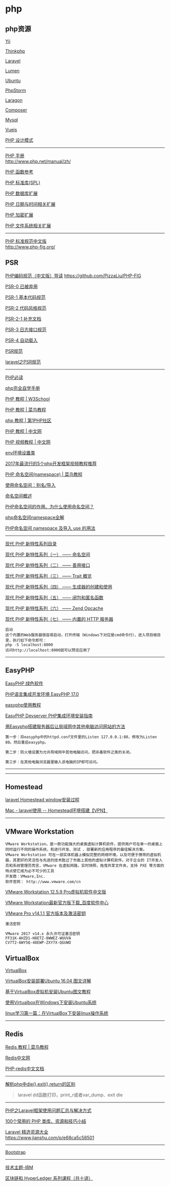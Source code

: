 # php

## php资源

[Yii](https://github.com/hncgc/php/blob/master/yii/README.md)  

[Thinkphp](https://github.com/hncgc/php/blob/master/thinkphp/README.md)  

[Laravel](https://github.com/hncgc/php/blob/master/laravel/README.md)  

[Lumen](https://github.com/hncgc/php/blob/master/laravel/Lumen.md)  

[Ubuntu](https://github.com/hncgc/php/blob/master/Ubuntu.md)  

[PhpStorm](https://github.com/hncgc/php/blob/master/PhpIDE/PhpStorm.md)  

[Laragon](https://github.com/hncgc/php/blob/master/Laragon.md)  

[Composer](https://github.com/hncgc/php/blob/master/Composer.md)  

[Mysql](https://github.com/hncgc/php/blob/master/mysql/README.md)  

[Vuejs](https://github.com/hncgc/php/blob/master/Vuejs.md)  

[PHP 设计模式](https://github.com/hncgc/php/blob/master/php/php%E8%AE%BE%E8%AE%A1%E6%A8%A1%E5%BC%8F.md)  

-------------------

[PHP 手册](http://php.net/manual/zh/index.php)  
http://www.php.net/manual/zh/  

[PHP 函数参考](http://php.net/manual/zh/funcref.php)  

[PHP 标准库(SPL)](http://php.net/spl)  

[PHP 数据库扩展](http://php.net/manual/zh/refs.database.php)  

[PHP 日期与时间相关扩展](http://php.net/manual/zh/refs.calendar.php)  

[PHP 加密扩展](http://php.net/manual/zh/refs.crypto.php)  

[PHP 文件系统相关扩展](http://php.net/manual/zh/refs.fileprocess.file.php)  

----

[PHP 标准规范中文版](https://psr.phphub.org/)  
http://www.php-fig.org/ 

## PSR

[PHP编码规范（中文版）导读](https://www.kancloud.cn/thinkphp/php-fig-psr/3139) 
https://github.com/PizzaLiu/PHP-FIG   

[PSR-0 已被弃用](https://github.com/PizzaLiu/PHP-FIG/blob/master/PSR-0-cn.md)  

[PSR-1 基本代码规范](https://www.kancloud.cn/thinkphp/php-fig-psr/3140)  

[PSR-2 代码风格规范](https://www.kancloud.cn/thinkphp/php-fig-psr/3141)  

[PSR-2-1 补充文档](https://www.kancloud.cn/thinkphp/php-fig-psr/3142)  

[PSR-3 日志接口规范](https://www.kancloud.cn/thinkphp/php-fig-psr/3143)  

[PSR-4 自动载入](https://www.kancloud.cn/thinkphp/php-fig-psr/3144)  

[PSR规范](https://blog.csdn.net/zhengwish/article/details/51734083)  

[laravel之PSR规范](https://blog.csdn.net/a454213722/article/details/59584397)  

-----

[PHP必读](https://laravel-china.github.io/php-the-right-way/)  

[php完全自学手册](http://www.php.cn/course/25.html)  

[PHP 教程 | W3School](http://www.w3school.com.cn/php/)  

[PHP 教程 | 菜鸟教程](http://www.runoob.com/php/php-tutorial.html)  

[php 教程 | 第1PHP社区](https://school.php1.cn/)  

[PHP 教程 | 中文网](http://www.php.cn/php/php-tutorial.html)  

[PHP 视频教程 | 中文网](http://www.php.cn/course.html)  

[env环境设置类](https://github.com/vlucas/phpdotenv)  

[2017年最流行的5个php开发框架视频教程推荐](http://www.php.cn/toutiao-361828.html)  


[PHP 命名空间(namespace) | 菜鸟教程](http://www.runoob.com/php/php-namespace.html)  

[使用命名空间：别名/导入](http://php.net/manual/zh/language.namespaces.importing.php)  

[命名空间概述](http://php.net/manual/zh/language.namespaces.rationale.php)  

[PHP命名空间的作用、为什么使用命名空间？](https://www.cnblogs.com/zxyu/p/6231585.html)  

[php命名空间namespace全解](https://blog.csdn.net/ss22_xiha/article/details/52694279)  

[PHP命名空间 namespace 及导入 use 的用法](https://blog.csdn.net/JathamJ/article/details/53102947)  

-------------

[现代 PHP 新特性系列目录](http://laravelacademy.org/modern-php/feature-modern-php)  

[现代 PHP 新特性系列（一） —— 命名空间](http://laravelacademy.org/post/4221.html)  

[现代 PHP 新特性系列（二） —— 善用接口](http://laravelacademy.org/post/4246.html)  

[现代 PHP 新特性系列（三） —— Trait 概览](http://laravelacademy.org/post/4281.html)  

[现代 PHP 新特性系列（四） —— 生成器的创建和使用](http://laravelacademy.org/post/4317.html)  

[现代 PHP 新特性系列（五） —— 闭包和匿名函数](http://laravelacademy.org/post/4341.html)  

[现代 PHP 新特性系列（六） —— Zend Opcache](http://laravelacademy.org/post/4396.html)  

[现代 PHP 新特性系列（七） —— 内置的 HTTP 服务器](http://laravelacademy.org/post/4422.html)  
```
启动
这个内置的Web服务器很容易启动，打开终端（Windows下对应是cmd命令行），进入项目根目录，执行如下命令即可：
php -S localhost:8000
访问http://localhost:8000就可以预览应用了
```

------------------------------

EasyPHP
---

[EasyPHP 绿色软件](http://www.easyphp.org)  

[PHP语言集成开发环境 EasyPHP 17.0](http://www.oyksoft.com/soft/8914.html)  

[easyphp使用教程](https://www.kafan.cn/edu/66891642.html)  

[EasyPHP Devserver PHP集成环境安装指南](https://blog.csdn.net/example440982/article/details/79074735)  

[用Easyphp搭建服务器后让局域网中其他电脑访问网站的方法](https://blog.csdn.net/gsnet/article/details/8614279)  
```
第一步：将easyphp中的httpd.conf文件里的Listen 127.0.0.1:80，修改为Listen 80。然后重启easyphp。

第二步：防火墙设置为允许局域网中其他电脑访问，把杀毒软件之类的关闭。

第三步：在其他电脑浏览器里输入该电脑的IP即可访问。
```

----------------------------

-------


Homestead
---------

[laravel Homestead window安装过程](https://www.jianshu.com/p/c57cac7ce1e8)  

[Mac - laravel使用 -- Homestead环境搭建【VPN】](https://www.jianshu.com/p/b7ad926b326a)  

----------------------

VMware Workstation
---

```
VMware Workstation，是一款功能强大的桌面虚拟计算机软件，提供用户可在单一的桌面上同时运行不同的操作系统，和进行开发、测试 、部署新的应用程序的最佳解决方案。
VMware Workstation 可在一部实体机器上模拟完整的网络环境，以及可便于携带的虚拟机器，其更好的灵活性与先进的技术胜过了市面上其他的虚拟计算机软件。对于企业的 IT开发人员和系统管理员而言，VMware 在虚拟网路，实时快照，拖曳共享文件夹，支持 PXE 等方面的特点使它成为必不可少的工具
开发商：VMware,Inc.
软件官网： http://www.vmware.com/cn
```

[VMware Workstation 12.5.9 Pro虚拟机软件中文版](http://www.epinv.com/post/6304.html)  

[VMware Workstation最新官方版下载_百度软件中心](http://rj.baidu.com/soft/detail/13808.html?ald)  

[VMware Pro v14.1.1 官方版本及激活密钥](http://www.zdfans.com/5928.html)  
```
激活密钥

VMware 2017 v14.x 永久许可证激活密钥
FF31K-AHZD1-H8ETZ-8WWEZ-WUUVA
CV7T2-6WY5Q-48EWP-ZXY7X-QGUWD
```

VirtualBox
---

[VirtualBox](https://baike.baidu.com/item/VirtualBox/5842786?fr=aladdin)  

[VirtualBox安装部署Ubuntu 16.04 图文详解](https://www.linuxidc.com/Linux/2016-08/134580.htm)  

[基于VirtualBox虚拟机安装Ubuntu图文教程](https://blog.csdn.net/u012732259/article/details/70172704)  

[使用Virtualbox在Windows下安装Ubuntu系统](https://blog.csdn.net/CCSUXWZ/article/details/55805456)  

[linux学习第一篇：在VirtualBox下安装linux操作系统](https://blog.csdn.net/yuchao2015/article/details/52132270)  




--------

Redis
---

[Redis 教程 | 菜鸟教程](http://www.runoob.com/redis/redis-tutorial.html)  

[Redis中文网](http://www.redis.cn/)  

[PHP-redis中文文档](http://bbs.redis.cn/forum.php?mod=viewthread&tid=481)  

--------

[解析php中die(),exit(),return的区别](http://www.jb51.net/article/38785.htm)  
> laravel dd函数打印，print_r或者var_dump、exit die

--------

[PHP之Laravel框架使用问题汇总与解决方式](https://blog.csdn.net/freshlover/article/details/46794405)  

[100个常用的 PHP 类库、资源和技巧小结](https://blog.csdn.net/meiliangdeng1990/article/details/58682631)  


[Laravel 精选资源大全](https://www.jianshu.com/p/b63c61b0aa67)  
https://www.jianshu.com/p/e68ca5c58501  

-------

[Bootstrap](https://github.com/hncgc/php/blob/master/Bootstrap.md)  

------

[技术主题-IBM](https://www.ibm.com/developerworks/cn/topics/)  

[区块链和 HyperLedger 系列课程（共十讲）](https://www.ibm.com/developerworks/community/blogs/3302cc3b-074e-44da-90b1-5055f1dc0d9c/entry/opentech-blockchain?lang=zh) 




